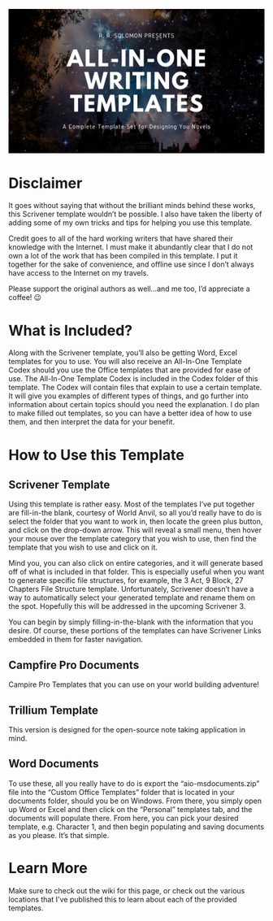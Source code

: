 ![All-In-One Writing Template](https://github.com/rrsolomon/All-In-One-Template/blob/main/Assests/All%20In%20One%20Templates.png)

# Disclaimer
It goes without saying that without the brilliant minds behind these works, this Scrivener template wouldn’t be possible. I also have taken the liberty of adding some of my own tricks and tips for helping you use this template.

Credit goes to all of the hard working writers that have shared their knowledge with the Internet. I must make it abundantly clear that I do not own a lot of the work that has been compiled in this template. I put it together for the sake of convenience, and offline use since I don’t always have access to the Internet on my travels.

Please support the original authors as well…and me too, I’d appreciate a coffee! 😉

# What is Included?
Along with the Scrivener template, you’ll also be getting Word, Excel templates for you to use. You will also receive an All-In-One Template Codex should you use the Office templates that are provided for ease of use. The All-In-One Template Codex is included in the Codex folder of this template. The Codex will contain files that explain to use a certain template. It will give you examples of different types of things, and go further into information about certain topics should you need the explanation. I do plan to make filled out templates, so you can have a better idea of how to use them, and then interpret the data for your benefit.

# How to Use this Template
## Scrivener Template
Using this template is rather easy. Most of the templates I’ve put together are fill-in-the blank, courtesy of World Anvil, so all you’d really have to do is select the folder that you want to work in, then locate the green plus button, and click on the drop-down arrow. This will reveal a small menu, then hover your mouse over the template category that you wish to use, then find the template that you wish to use and click on it.

Mind you, you can also click on entire categories, and it will generate based off of what is included in that folder. This is especially useful when you want to generate specific file structures, for example, the 3 Act, 9 Block, 27 Chapters File Structure template. Unfortunately, Scrivener doesn’t have a way to automatically select your generated template and rename them on the spot. Hopefully this will be addressed in the upcoming Scrivener 3.

You can begin by simply filling-in-the-blank with the information that you desire. Of course, these portions of the templates can have Scrivener Links embedded in them for faster navigation.

## Campfire Pro Documents
Campire Pro Templates that you can use on your world building adventure! 

## Trillium Template
This version is designed for the open-source note taking application in mind.

## Word Documents
To use these, all you really have to do is export the “aio-msdocuments.zip” file into the “Custom Office Templates” folder that is located in your documents folder, should you be on Windows. From there, you simply open up Word or Excel and then click on the “Personal” templates tab, and the documents will populate there. From here, you can pick your desired template, e.g. Character 1, and then begin populating and saving documents as you please. It’s that simple.

# Learn More
Make sure to check out the wiki for this page, or check out the various locations that I've published this to learn about each of the provided templates.

